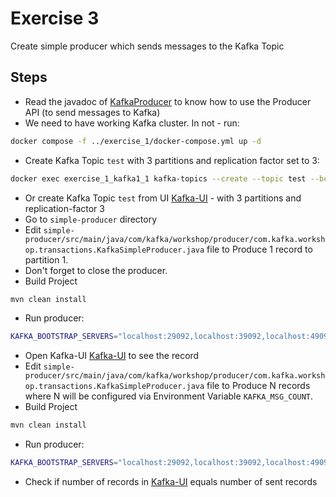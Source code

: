 # Exercise 3

Create simple producer which sends messages to the Kafka Topic

## Steps

* Read the javadoc of [KafkaProducer](https://kafka.apache.org/30/javadoc/org/apache/kafka/clients/producer/KafkaProducer.html) to know how to use the Producer API (to send messages to Kafka)
* We need to have working Kafka cluster. In not - run:

```sh
docker compose -f ../exercise_1/docker-compose.yml up -d
```

* Create Kafka Topic `test` with 3 partitions and replication factor set to 3:

```sh
docker exec exercise_1_kafka1_1 kafka-topics --create --topic test --bootstrap-server kafka1:9092 --partitions 3 --replication-factor 3
```

* Or create Kafka Topic `test` from UI [Kafka-UI](http://localhost:8080) - with 3 partitions and replication-factor 3
* Go to `simple-producer` directory
* Edit `simple-producer/src/main/java/com/kafka/workshop/producer/com.kafka.workshop.transactions.KafkaSimpleProducer.java` file to Produce 1 record to partition 1.
* Don't forget to close the producer.
* Build Project

```sh
mvn clean install
```

* Run producer:

```sh
KAFKA_BOOTSTRAP_SERVERS="localhost:29092,localhost:39092,localhost:49092" KAFKA_TOPIC="test" KAFKA_MSG="test-msg" java -jar target/simple-producer-0.1.jar
```

* Open Kafka-UI [Kafka-UI](http://localhost:8080) to see the record
* Edit `simple-producer/src/main/java/com/kafka/workshop/producer/com.kafka.workshop.transactions.KafkaSimpleProducer.java` file to Produce N records where N will be configured via Environment Variable `KAFKA_MSG_COUNT`.
* Build Project

```sh
mvn clean install
```

* Run producer:

```sh
KAFKA_BOOTSTRAP_SERVERS="localhost:29092,localhost:39092,localhost:49092" KAFKA_TOPIC="test" KAFKA_MSG="test-msg" KAFKA_MSG_COUNT="100000" java -jar target/simple-producer-0.1.jar
```

* Check if number of records in [Kafka-UI](http://localhost:8080) equals number of sent records
